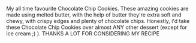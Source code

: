 My all time favourite Chocolate Chip Cookies. These amazing cookies are made using melted butter, with the help of butter they're extra soft and chewy, with crispy edges and plenty of chocolate chips. Honestly, i'd take these Chocolate Chip Cookies over almost ANY other dessert (except for ice cream ;) ).
THANKS A LOT FOR CONSIDERING MY RECIPE 